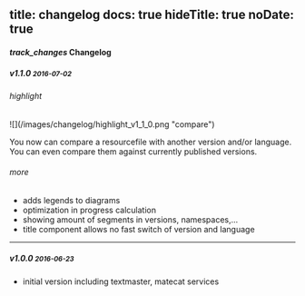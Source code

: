 title: changelog
docs: true
hideTitle: true
noDate: true
---

<h4 class="headline"><i class="material-icons" translated>track_changes</i> Changelog</h4>

<h5>v1.1.0 <small>2016-07-02</small></h5>

<h6>highlight</h6>

<div class="img-60">
![](/images/changelog/highlight_v1_1_0.png "compare")
</div>

You now can compare a resourcefile with another version and/or language. You can even compare them against currently published versions.

<h6>more</h6>

- adds legends to diagrams
- optimization in progress calculation
- showing amount of segments in versions, namespaces,...
- title component allows no fast switch of version and language

---------

<h5>v1.0.0 <small>2016-06-23</small></h5>

- initial version including textmaster, matecat services
